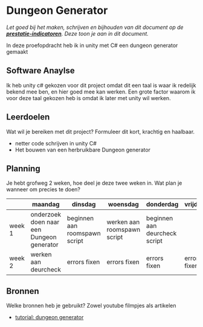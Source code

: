 # Dungeon Generator
*Let goed bij het maken, schrijven en bijhouden van dit document op de **[prestatie-indicatoren](https://drive.google.com/drive/folders/1y8l0Zr4E8b6gYJui_pSzQaoWr-gEr6JN?usp=sharing)**. Deze toon je aan in dit document.*

In deze proefopdracht heb ik in unity met C# een dungeon generator gemaakt

## Software Anaylse
Ik heb unity c# gekozen voor dit project omdat dit een taal is waar ik redelijk bekend mee ben, en hier goed mee kan werken. Een grote factor waarom ik voor deze taal gekozen heb is omdat ik later met unity wil werken.

## Leerdoelen
Wat wil je bereiken met dit project? Formuleer dit kort, krachtig en haalbaar.
- netter code schrijven in unity C#
- Het bouwen van een herbruikbare Dungeon generator

## Planning
Je hebt grofweg 2 weken, hoe deel je deze twee weken in. Wat plan je wanneer om precies te doen?

| | maandag | dinsdag | woensdag | donderdag | vrijdag |
| --- | --- | --- | --- | --- | --- |
|week 1 | onderzoek doen naar een Dungeon generator |  beginnen aan roomspawn script|werken aan roomspawn script | beginnen aan deurcheck script||
|week 2 |werken aan deurcheck | errors fixen | errors fixen  | errors fixen | errors fixen|readme maken

## Bronnen
Welke bronnen heb je gebruikt? Zowel youtube filmpjes als artikelen

- [tutorial: dungeon generator](https://www.youtube.com/watch?v=qAf9axsyijY)

